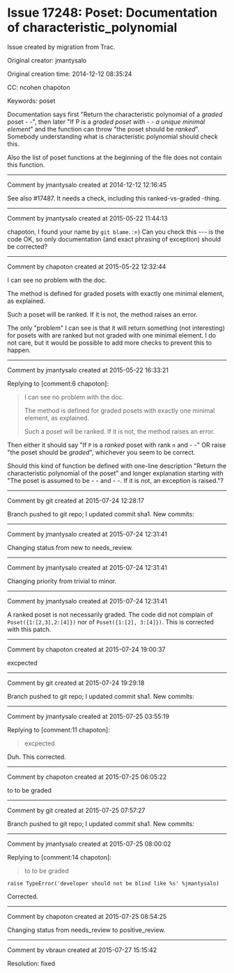 # Issue 17248: Poset: Documentation of characteristic_polynomial

Issue created by migration from Trac.

Original creator: jmantysalo

Original creation time: 2014-12-12 08:35:24

CC:  ncohen chapoton

Keywords: poset

Documentation says first "Return the characteristic polynomial of a *graded* poset - -", then later "If P is a *graded poset with - -  a unique minimal element*"  and the function can throw "the poset should be *ranked*". Somebody understanding what is characteristic polynomial should check this.

Also the list of poset functions at the beginning of the file does not contain this function.


---

Comment by jmantysalo created at 2014-12-12 12:16:45

See also #17487. It needs a check, including this ranked-vs-graded -thing.


---

Comment by jmantysalo created at 2015-05-22 11:44:13

chapoton, I found your name by `git blame`. :=) Can you check this --- is the code OK, so only documentation (and exact phrasing of exception) should be corrected?


---

Comment by chapoton created at 2015-05-22 12:32:44

I can see no problem with the doc.

The method is defined for graded posets with exactly one minimal element, as explained.

Such a poset will be ranked. If it is not, the method raises an error.

The only "problem" I can see is that it will return something (not interesting) for posets with are ranked but not graded with one minimal element. I do not care, but it would be possible to add more checks to prevent this to happen.


---

Comment by jmantysalo created at 2015-05-22 16:33:21

Replying to [comment:6 chapoton]:

> I can see no problem with the doc.
> 
> The method is defined for graded posets with exactly one minimal element, as explained.
> 
> Such a poset will be ranked. If it is not, the method raises an error.

Then either it should say "If `P` is a *ranked* poset with rank `n` and - -" OR raise "the poset should be *graded*", whichever you seem to be correct.

Should this kind of function be defined with one-line description "Return the characteristic polynomial of the poset" and longer explanation starting with "The poset is assumed to be - - and - -. If it is not, an exception is raised."?


---

Comment by git created at 2015-07-24 12:28:17

Branch pushed to git repo; I updated commit sha1. New commits:


---

Comment by jmantysalo created at 2015-07-24 12:31:41

Changing status from new to needs_review.


---

Comment by jmantysalo created at 2015-07-24 12:31:41

Changing priority from trivial to minor.


---

Comment by jmantysalo created at 2015-07-24 12:31:41

A ranked poset is not necessarily graded. The code did not complain of `Poset({1:[2,3],2:[4]})` nor of `Poset({1:[2], 3:[4]})`. This is corrected with this patch.


---

Comment by chapoton created at 2015-07-24 19:00:37

excpected


---

Comment by git created at 2015-07-24 19:29:18

Branch pushed to git repo; I updated commit sha1. New commits:


---

Comment by jmantysalo created at 2015-07-25 03:55:19

Replying to [comment:11 chapoton]:
> excpected

Duh. This corrected.


---

Comment by chapoton created at 2015-07-25 06:05:22

to to be graded


---

Comment by git created at 2015-07-25 07:57:27

Branch pushed to git repo; I updated commit sha1. New commits:


---

Comment by jmantysalo created at 2015-07-25 08:00:02

Replying to [comment:14 chapoton]:
> to to be graded

`raise TypeError('developer should not be blind like %s' %jmantysalo)`

Corrected.


---

Comment by chapoton created at 2015-07-25 08:54:25

Changing status from needs_review to positive_review.


---

Comment by vbraun created at 2015-07-27 15:15:42

Resolution: fixed
